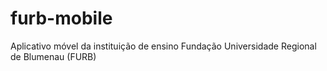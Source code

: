 # furb-mobile
Aplicativo móvel da instituição de ensino Fundação Universidade Regional de Blumenau (FURB)
